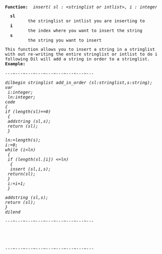 <div class="mw-parser-output"><p><br />
<span id="bpinsert"></span>
</p>
<pre><b>Function:  </b><i>insert( sl&#160;: &lt;stringlist or intlist&gt;, i&#160;: integer, s&#160;: string )&#160;;</i>
</pre>
<pre>  <b>sl</b>
         the stringlist or intlist you are inserting to
  <b>i</b>
         the index where you want to insert the string
  <b>s</b>
         the string you want to insert
</pre>
<pre>This function allows you to insert a string in a stringlist or intlist
with out re-writing the entire stringlist or intlist to do it.  The
following Dil will add a string in order to a stringlist.
<b>Example:</b>
<i>
---~---~---~---~---~---~---~---~---
</i></pre><i><pre>dilbegin stringlist add_in_order (sl:stringlist,s:string);
var
 i:integer;
 ln:integer;
code
{
if (length(sl)==0)
 {
 addstring (sl,s);
 return (sl);
 }
</pre></i><i><pre>ln:=length(s);
i:=0;
while (i&lt;ln)
 {
 if (length(sl.[i]) &lt;=ln)
  {
  insert (sl,i,s);
 return(sl);
 }
 i:=i+1;
 }
</pre></i><i><pre>addstring (sl,s);
return (sl);
}
dilend
</pre></i><i><pre>---~---~---~---~---~---~---~---~---
</pre></i><i></i><pre><i></i>
</pre>
<p><br />
</p>
<pre>---~---~---~---~---~---~---~---~---
</pre></div>